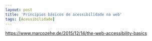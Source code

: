 ```yaml
---
layout: post
title: 'Princípios básicos de acessibilidade na web'
tags: [Acessibilidade]
---
```


<https://www.marcozehe.de/2015/12/14/the-web-accessibility-basics>
